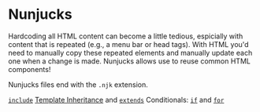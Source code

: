 # Nunjucks
Hardcoding all HTML content can become a little tedious, espicially with content that is repeated (e.g., a menu bar or head tags). With HTML you'd need to manually copy these repeated elements and manually update each one when a change is made. Nunjucks allows use to reuse common HTML components!

Nunjucks files end with the `.njk` extension.

[`include`](https://mozilla.github.io/nunjucks/templating.html#include)
[Template Inheritance](https://mozilla.github.io/nunjucks/templating.html#template-inheritance) and [`extends`](https://mozilla.github.io/nunjucks/templating.html#extends)
Conditionals: [`if`](https://mozilla.github.io/nunjucks/templating.html#if) and [`for`](https://mozilla.github.io/nunjucks/templating.html#for)
